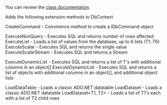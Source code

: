 You can review the [class documentation](https://rmacfadyen.github.io/RobertsDbContextExtensions/docs/DbContextExtensions).


Adds the following extension methods to DbContext

CreateCommand - Convinence method to create a IDbCommand object

ExecuteNonQuery - Executes SQL and returns number of rows affected
ExecuteList<T> - Loads a list of values from the database, up to 6 lists (T1..T6)
ExecuteScalar<T> - Executes SQL and returns the single value
ExecuteScalarStream - Executes SQL and returns a Stream 

ExecuteDynamicList<T> - Executes SQL and returns a list of T's with additional columns in an object[]
ExecuteDynamicList - Executes SQL and returns a list of objects with additional columns in an object[], and additional object lists

LoadDataTable - Loads a classic ADO.NET datatable
LoadDataset - Loads a classic ADO.NET datatable
LoadDataset<T1, T2> - Loads a list of T1's each with a list of T2 child rows